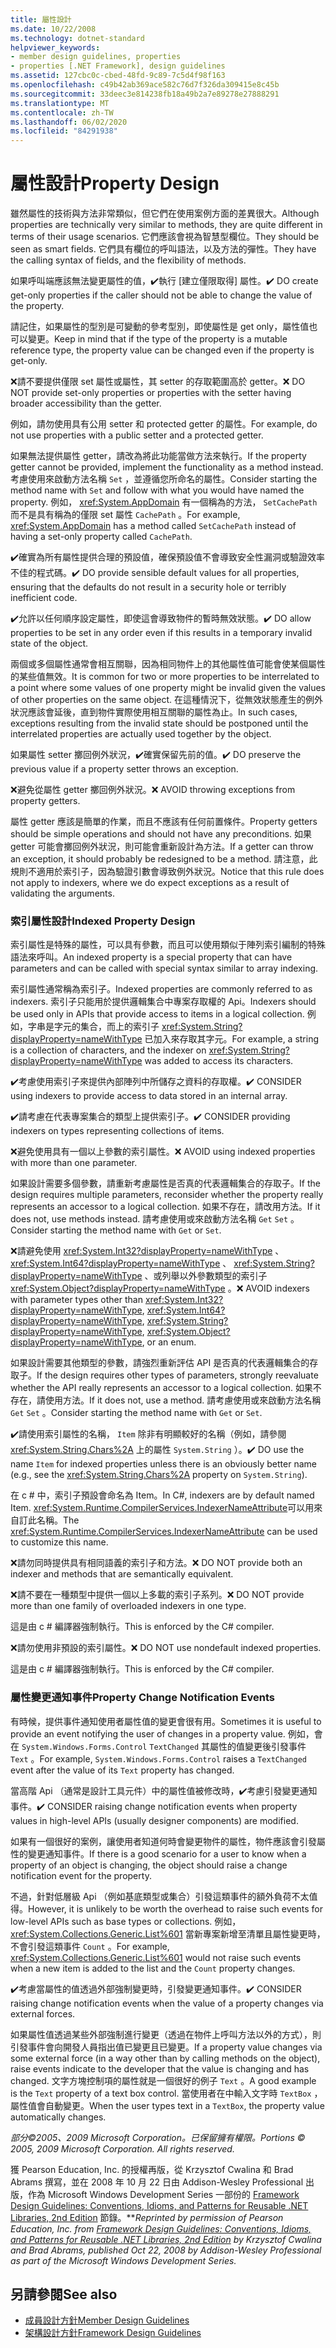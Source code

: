 ```yaml
---
title: 屬性設計
ms.date: 10/22/2008
ms.technology: dotnet-standard
helpviewer_keywords:
- member design guidelines, properties
- properties [.NET Framework], design guidelines
ms.assetid: 127cbc0c-cbed-48fd-9c89-7c5d4f98f163
ms.openlocfilehash: c49b42ab369ace582c76d7f326da309415e8c45b
ms.sourcegitcommit: 33deec3e814238fb18a49b2a7e89278e27888291
ms.translationtype: MT
ms.contentlocale: zh-TW
ms.lasthandoff: 06/02/2020
ms.locfileid: "84291938"
---
```

# <a name="property-design"></a><span data-ttu-id="aad2a-102">屬性設計</span><span class="sxs-lookup"><span data-stu-id="aad2a-102">Property Design</span></span>
<span data-ttu-id="aad2a-103">雖然屬性的技術與方法非常類似，但它們在使用案例方面的差異很大。</span><span class="sxs-lookup"><span data-stu-id="aad2a-103">Although properties are technically very similar to methods, they are quite different in terms of their usage scenarios.</span></span> <span data-ttu-id="aad2a-104">它們應該會視為智慧型欄位。</span><span class="sxs-lookup"><span data-stu-id="aad2a-104">They should be seen as smart fields.</span></span> <span data-ttu-id="aad2a-105">它們具有欄位的呼叫語法，以及方法的彈性。</span><span class="sxs-lookup"><span data-stu-id="aad2a-105">They have the calling syntax of fields, and the flexibility of methods.</span></span>

 <span data-ttu-id="aad2a-106">如果呼叫端應該無法變更屬性的值，✔️執行 [建立僅限取得] 屬性。</span><span class="sxs-lookup"><span data-stu-id="aad2a-106">✔️ DO create get-only properties if the caller should not be able to change the value of the property.</span></span>

 <span data-ttu-id="aad2a-107">請記住，如果屬性的型別是可變動的參考型別，即使屬性是 get only，屬性值也可以變更。</span><span class="sxs-lookup"><span data-stu-id="aad2a-107">Keep in mind that if the type of the property is a mutable reference type, the property value can be changed even if the property is get-only.</span></span>

 <span data-ttu-id="aad2a-108">❌請不要提供僅限 set 屬性或屬性，其 setter 的存取範圍高於 getter。</span><span class="sxs-lookup"><span data-stu-id="aad2a-108">❌ DO NOT provide set-only properties or properties with the setter having broader accessibility than the getter.</span></span>

 <span data-ttu-id="aad2a-109">例如，請勿使用具有公用 setter 和 protected getter 的屬性。</span><span class="sxs-lookup"><span data-stu-id="aad2a-109">For example, do not use properties with a public setter and a protected getter.</span></span>

 <span data-ttu-id="aad2a-110">如果無法提供屬性 getter，請改為將此功能當做方法來執行。</span><span class="sxs-lookup"><span data-stu-id="aad2a-110">If the property getter cannot be provided, implement the functionality as a method instead.</span></span> <span data-ttu-id="aad2a-111">考慮使用來啟動方法名稱 `Set` ，並遵循您所命名的屬性。</span><span class="sxs-lookup"><span data-stu-id="aad2a-111">Consider starting the method name with `Set` and follow with what you would have named the property.</span></span> <span data-ttu-id="aad2a-112">例如， <xref:System.AppDomain> 有一個稱為的方法， `SetCachePath` 而不是具有稱為的僅限 set 屬性 `CachePath` 。</span><span class="sxs-lookup"><span data-stu-id="aad2a-112">For example, <xref:System.AppDomain> has a method called `SetCachePath` instead of having a set-only property called `CachePath`.</span></span>

 <span data-ttu-id="aad2a-113">✔️確實為所有屬性提供合理的預設值，確保預設值不會導致安全性漏洞或驗證效率不佳的程式碼。</span><span class="sxs-lookup"><span data-stu-id="aad2a-113">✔️ DO provide sensible default values for all properties, ensuring that the defaults do not result in a security hole or terribly inefficient code.</span></span>

 <span data-ttu-id="aad2a-114">✔️允許以任何順序設定屬性，即使這會導致物件的暫時無效狀態。</span><span class="sxs-lookup"><span data-stu-id="aad2a-114">✔️ DO allow properties to be set in any order even if this results in a temporary invalid state of the object.</span></span>

 <span data-ttu-id="aad2a-115">兩個或多個屬性通常會相互關聯，因為相同物件上的其他屬性值可能會使某個屬性的某些值無效。</span><span class="sxs-lookup"><span data-stu-id="aad2a-115">It is common for two or more properties to be interrelated to a point where some values of one property might be invalid given the values of other properties on the same object.</span></span> <span data-ttu-id="aad2a-116">在這種情況下，從無效狀態產生的例外狀況應該會延後，直到物件實際使用相互關聯的屬性為止。</span><span class="sxs-lookup"><span data-stu-id="aad2a-116">In such cases, exceptions resulting from the invalid state should be postponed until the interrelated properties are actually used together by the object.</span></span>

 <span data-ttu-id="aad2a-117">如果屬性 setter 擲回例外狀況，✔️確實保留先前的值。</span><span class="sxs-lookup"><span data-stu-id="aad2a-117">✔️ DO preserve the previous value if a property setter throws an exception.</span></span>

 <span data-ttu-id="aad2a-118">❌避免從屬性 getter 擲回例外狀況。</span><span class="sxs-lookup"><span data-stu-id="aad2a-118">❌ AVOID throwing exceptions from property getters.</span></span>

 <span data-ttu-id="aad2a-119">屬性 getter 應該是簡單的作業，而且不應該有任何前置條件。</span><span class="sxs-lookup"><span data-stu-id="aad2a-119">Property getters should be simple operations and should not have any preconditions.</span></span> <span data-ttu-id="aad2a-120">如果 getter 可能會擲回例外狀況，則可能會重新設計為方法。</span><span class="sxs-lookup"><span data-stu-id="aad2a-120">If a getter can throw an exception, it should probably be redesigned to be a method.</span></span> <span data-ttu-id="aad2a-121">請注意，此規則不適用於索引子，因為驗證引數會導致例外狀況。</span><span class="sxs-lookup"><span data-stu-id="aad2a-121">Notice that this rule does not apply to indexers, where we do expect exceptions as a result of validating the arguments.</span></span>

### <a name="indexed-property-design"></a><span data-ttu-id="aad2a-122">索引屬性設計</span><span class="sxs-lookup"><span data-stu-id="aad2a-122">Indexed Property Design</span></span>
 <span data-ttu-id="aad2a-123">索引屬性是特殊的屬性，可以具有參數，而且可以使用類似于陣列索引編制的特殊語法來呼叫。</span><span class="sxs-lookup"><span data-stu-id="aad2a-123">An indexed property is a special property that can have parameters and can be called with special syntax similar to array indexing.</span></span>

 <span data-ttu-id="aad2a-124">索引屬性通常稱為索引子。</span><span class="sxs-lookup"><span data-stu-id="aad2a-124">Indexed properties are commonly referred to as indexers.</span></span> <span data-ttu-id="aad2a-125">索引子只能用於提供邏輯集合中專案存取權的 Api。</span><span class="sxs-lookup"><span data-stu-id="aad2a-125">Indexers should be used only in APIs that provide access to items in a logical collection.</span></span> <span data-ttu-id="aad2a-126">例如，字串是字元的集合，而上的索引子 <xref:System.String?displayProperty=nameWithType> 已加入來存取其字元。</span><span class="sxs-lookup"><span data-stu-id="aad2a-126">For example, a string is a collection of characters, and the indexer on <xref:System.String?displayProperty=nameWithType> was added to access its characters.</span></span>

 <span data-ttu-id="aad2a-127">✔️考慮使用索引子來提供內部陣列中所儲存之資料的存取權。</span><span class="sxs-lookup"><span data-stu-id="aad2a-127">✔️ CONSIDER using indexers to provide access to data stored in an internal array.</span></span>

 <span data-ttu-id="aad2a-128">✔️請考慮在代表專案集合的類型上提供索引子。</span><span class="sxs-lookup"><span data-stu-id="aad2a-128">✔️ CONSIDER providing indexers on types representing collections of items.</span></span>

 <span data-ttu-id="aad2a-129">❌避免使用具有一個以上參數的索引屬性。</span><span class="sxs-lookup"><span data-stu-id="aad2a-129">❌ AVOID using indexed properties with more than one parameter.</span></span>

 <span data-ttu-id="aad2a-130">如果設計需要多個參數，請重新考慮屬性是否真的代表邏輯集合的存取子。</span><span class="sxs-lookup"><span data-stu-id="aad2a-130">If the design requires multiple parameters, reconsider whether the property really represents an accessor to a logical collection.</span></span> <span data-ttu-id="aad2a-131">如果不存在，請改用方法。</span><span class="sxs-lookup"><span data-stu-id="aad2a-131">If it does not, use methods instead.</span></span> <span data-ttu-id="aad2a-132">請考慮使用或來啟動方法名稱 `Get` `Set` 。</span><span class="sxs-lookup"><span data-stu-id="aad2a-132">Consider starting the method name with `Get` or `Set`.</span></span>

 <span data-ttu-id="aad2a-133">❌請避免使用 <xref:System.Int32?displayProperty=nameWithType> 、 <xref:System.Int64?displayProperty=nameWithType> 、 <xref:System.String?displayProperty=nameWithType> 、或列舉以外參數類型的索引子 <xref:System.Object?displayProperty=nameWithType> 。</span><span class="sxs-lookup"><span data-stu-id="aad2a-133">❌ AVOID indexers with parameter types other than <xref:System.Int32?displayProperty=nameWithType>, <xref:System.Int64?displayProperty=nameWithType>, <xref:System.String?displayProperty=nameWithType>, <xref:System.Object?displayProperty=nameWithType>, or an enum.</span></span>

 <span data-ttu-id="aad2a-134">如果設計需要其他類型的參數，請強烈重新評估 API 是否真的代表邏輯集合的存取子。</span><span class="sxs-lookup"><span data-stu-id="aad2a-134">If the design requires other types of parameters, strongly reevaluate whether the API really represents an accessor to a logical collection.</span></span> <span data-ttu-id="aad2a-135">如果不存在，請使用方法。</span><span class="sxs-lookup"><span data-stu-id="aad2a-135">If it does not, use a method.</span></span> <span data-ttu-id="aad2a-136">請考慮使用或來啟動方法名稱 `Get` `Set` 。</span><span class="sxs-lookup"><span data-stu-id="aad2a-136">Consider starting the method name with `Get` or `Set`.</span></span>

 <span data-ttu-id="aad2a-137">✔️請使用索引屬性的名稱， `Item` 除非有明顯較好的名稱（例如，請參閱 <xref:System.String.Chars%2A> 上的屬性 `System.String` ）。</span><span class="sxs-lookup"><span data-stu-id="aad2a-137">✔️ DO use the name `Item` for indexed properties unless there is an obviously better name (e.g., see the <xref:System.String.Chars%2A> property on `System.String`).</span></span>

 <span data-ttu-id="aad2a-138">在 c # 中，索引子預設會命名為 Item。</span><span class="sxs-lookup"><span data-stu-id="aad2a-138">In C#, indexers are by default named Item.</span></span> <span data-ttu-id="aad2a-139"><xref:System.Runtime.CompilerServices.IndexerNameAttribute>可以用來自訂此名稱。</span><span class="sxs-lookup"><span data-stu-id="aad2a-139">The <xref:System.Runtime.CompilerServices.IndexerNameAttribute> can be used to customize this name.</span></span>

 <span data-ttu-id="aad2a-140">❌請勿同時提供具有相同語義的索引子和方法。</span><span class="sxs-lookup"><span data-stu-id="aad2a-140">❌ DO NOT provide both an indexer and methods that are semantically equivalent.</span></span>

 <span data-ttu-id="aad2a-141">❌請不要在一種類型中提供一個以上多載的索引子系列。</span><span class="sxs-lookup"><span data-stu-id="aad2a-141">❌ DO NOT provide more than one family of overloaded indexers in one type.</span></span>

 <span data-ttu-id="aad2a-142">這是由 c # 編譯器強制執行。</span><span class="sxs-lookup"><span data-stu-id="aad2a-142">This is enforced by the C# compiler.</span></span>

 <span data-ttu-id="aad2a-143">❌請勿使用非預設的索引屬性。</span><span class="sxs-lookup"><span data-stu-id="aad2a-143">❌ DO NOT use nondefault indexed properties.</span></span>

 <span data-ttu-id="aad2a-144">這是由 c # 編譯器強制執行。</span><span class="sxs-lookup"><span data-stu-id="aad2a-144">This is enforced by the C# compiler.</span></span>

### <a name="property-change-notification-events"></a><span data-ttu-id="aad2a-145">屬性變更通知事件</span><span class="sxs-lookup"><span data-stu-id="aad2a-145">Property Change Notification Events</span></span>
 <span data-ttu-id="aad2a-146">有時候，提供事件通知使用者屬性值的變更會很有用。</span><span class="sxs-lookup"><span data-stu-id="aad2a-146">Sometimes it is useful to provide an event notifying the user of changes in a property value.</span></span> <span data-ttu-id="aad2a-147">例如，會在 `System.Windows.Forms.Control` `TextChanged` 其屬性的值變更後引發事件 `Text` 。</span><span class="sxs-lookup"><span data-stu-id="aad2a-147">For example, `System.Windows.Forms.Control` raises a `TextChanged` event after the value of its `Text` property has changed.</span></span>

 <span data-ttu-id="aad2a-148">當高階 Api （通常是設計工具元件）中的屬性值被修改時，✔️考慮引發變更通知事件。</span><span class="sxs-lookup"><span data-stu-id="aad2a-148">✔️ CONSIDER raising change notification events when property values in high-level APIs (usually designer components) are modified.</span></span>

 <span data-ttu-id="aad2a-149">如果有一個很好的案例，讓使用者知道何時會變更物件的屬性，物件應該會引發屬性的變更通知事件。</span><span class="sxs-lookup"><span data-stu-id="aad2a-149">If there is a good scenario for a user to know when a property of an object is changing, the object should raise a change notification event for the property.</span></span>

 <span data-ttu-id="aad2a-150">不過，針對低層級 Api （例如基底類型或集合）引發這類事件的額外負荷不太值得。</span><span class="sxs-lookup"><span data-stu-id="aad2a-150">However, it is unlikely to be worth the overhead to raise such events for low-level APIs such as base types or collections.</span></span> <span data-ttu-id="aad2a-151">例如， <xref:System.Collections.Generic.List%601> 當新專案新增至清單且屬性變更時，不會引發這類事件 `Count` 。</span><span class="sxs-lookup"><span data-stu-id="aad2a-151">For example, <xref:System.Collections.Generic.List%601> would not raise such events when a new item is added to the list and the `Count` property changes.</span></span>

 <span data-ttu-id="aad2a-152">✔️考慮當屬性的值透過外部強制變更時，引發變更通知事件。</span><span class="sxs-lookup"><span data-stu-id="aad2a-152">✔️ CONSIDER raising change notification events when the value of a property changes via external forces.</span></span>

 <span data-ttu-id="aad2a-153">如果屬性值透過某些外部強制進行變更（透過在物件上呼叫方法以外的方式），則引發事件會向開發人員指出值已變更且已變更。</span><span class="sxs-lookup"><span data-stu-id="aad2a-153">If a property value changes via some external force (in a way other than by calling methods on the object), raise events indicate to the developer that the value is changing and has changed.</span></span> <span data-ttu-id="aad2a-154">文字方塊控制項的屬性就是一個很好的例子 `Text` 。</span><span class="sxs-lookup"><span data-stu-id="aad2a-154">A good example is the `Text` property of a text box control.</span></span> <span data-ttu-id="aad2a-155">當使用者在中輸入文字時 `TextBox` ，屬性值會自動變更。</span><span class="sxs-lookup"><span data-stu-id="aad2a-155">When the user types text in a `TextBox`, the property value automatically changes.</span></span>

 <span data-ttu-id="aad2a-156">*部分©2005、2009 Microsoft Corporation。已保留擁有權限。*</span><span class="sxs-lookup"><span data-stu-id="aad2a-156">*Portions © 2005, 2009 Microsoft Corporation. All rights reserved.*</span></span>

 <span data-ttu-id="aad2a-157">獲 Pearson Education, Inc. 的授權再版，從 Krzysztof Cwalina 和 Brad Abrams 撰寫，並在 2008 年 10 月 22 日由 Addison-Wesley Professional 出版，作為 Microsoft Windows Development Series 一部份的 [Framework Design Guidelines: Conventions, Idioms, and Patterns for Reusable .NET Libraries, 2nd Edition](https://www.informit.com/store/framework-design-guidelines-conventions-idioms-and-9780321545619) 節錄。\*\*</span><span class="sxs-lookup"><span data-stu-id="aad2a-157">*Reprinted by permission of Pearson Education, Inc. from [Framework Design Guidelines: Conventions, Idioms, and Patterns for Reusable .NET Libraries, 2nd Edition](https://www.informit.com/store/framework-design-guidelines-conventions-idioms-and-9780321545619) by Krzysztof Cwalina and Brad Abrams, published Oct 22, 2008 by Addison-Wesley Professional as part of the Microsoft Windows Development Series.*</span></span>

## <a name="see-also"></a><span data-ttu-id="aad2a-158">另請參閱</span><span class="sxs-lookup"><span data-stu-id="aad2a-158">See also</span></span>

- [<span data-ttu-id="aad2a-159">成員設計方針</span><span class="sxs-lookup"><span data-stu-id="aad2a-159">Member Design Guidelines</span></span>](member.md)
- [<span data-ttu-id="aad2a-160">架構設計方針</span><span class="sxs-lookup"><span data-stu-id="aad2a-160">Framework Design Guidelines</span></span>](index.md)
